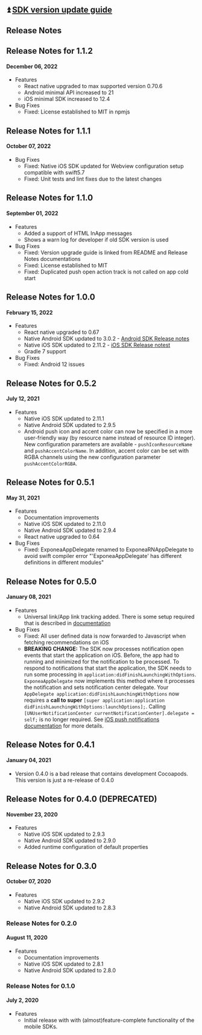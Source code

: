 ## :arrow_double_up: [SDK version update guide](./VERSION_UPDATE.md)

## Release Notes
## Release Notes for 1.1.2
#### December 06, 2022
* Features
  * React native upgraded to max supported version 0.70.6
  * Android minimal API increased to 21
  * iOS minimal SDK increased to 12.4
* Bug Fixes
  * Fixed: License established to MIT in npmjs


## Release Notes for 1.1.1
#### October 07, 2022
* Bug Fixes
  * Fixed: Native iOS SDK updated for Webview configuration setup compatible with swift5.7
  * Fixed: Unit tests and lint fixes due to the latest changes

## Release Notes for 1.1.0
#### September 01, 2022
* Features
  * Added a support of HTML InApp messages
  * Shows a warn log for developer if old SDK version is used
* Bug Fixes
  * Fixed: Version upgrade guide is linked from README and Release Notes documentations
  * Fixed: License established to MIT
  * Fixed: Duplicated push open action track is not called on app cold start

## Release Notes for 1.0.0
#### February 15, 2022
* Features
  * React native upgraded to 0.67
  * Native Android SDK updated to 3.0.2 - [Android SDK Release notes](https://github.com/exponea/exponea-android-sdk/blob/develop/Documentation/RELEASE_NOTES.md)
  * Native iOS SDK updated to 2.11.2 - [iOS SDK Release notest](https://github.com/exponea/exponea-ios-sdk/blob/develop/Documentation/RELEASE_NOTES.md#release-notes-for-2112)
  * Gradle 7 support
* Bug Fixes
  * Fixed: Android 12 issues


## Release Notes for 0.5.2
#### July 12, 2021
* Features
  * Native iOS SDK updated to 2.11.1
  * Native Android SDK updated to 2.9.5
  * Android push icon and accent color can now be specified in a more user-friendly way (by resource name instead of resource ID integer). New configuration parameters are available - `pushIconResourceName` and `pushAccentColorName`. In addition, accent color can be set with RGBA channels using the new configuration parameter `pushAccentColorRGBA`.


## Release Notes for 0.5.1
#### May 31, 2021
* Features
  * Documentation improvements
  * Native iOS SDK updated to 2.11.0
  * Native Android SDK updated to 2.9.4
  * React native upgraded to 0.64
* Bug Fixes
  * Fixed: ExponeaAppDelegate renamed to ExponeaRNAppDelegate to avoid swift compiler error "'ExponeaAppDelegate' has different definitions in different modules"


## Release Notes for 0.5.0
#### January 08, 2021
* Features
  * Universal link/App link tracking added. There is some setup required that is described in [documentation](./LINKING.md)
* Bug Fixes
  * Fixed: All user defined data is now forwarded to Javascript when fetching recommendations on iOS
  * **BREAKING CHANGE:**
  The SDK now processes notification open events that start the application on iOS. Before, the app had to running and minimized for the notification to be processed. To respond to notifications that start the application, the SDK needs to run some processing in `application:didFinishLaunchingWithOptions`.
  `ExponeaAppDelegate` now implements this method where it processes the notification and sets notification center delegate. Your `AppDelegate application:didFinishLaunchingWithOptions` now requires a **call to super** `[super application:application didFinishLaunchingWithOptions:launchOptions];`. Calling `[UNUserNotificationCenter currentNotificationCenter].delegate = self;` is no longer required. See [iOS push notifications documentation](./PUSH_IOS.md) for more details.

## Release Notes for 0.4.1
#### January 04, 2021
* Version 0.4.0 is a bad release that contains development Cocoapods. This version is just a re-release of 0.4.0

## Release Notes for 0.4.0 (DEPRECATED)
#### November 23, 2020
* Features
  * Native iOS SDK updated to 2.9.3
  * Native Android SDK updated to 2.9.0
  * Added runtime configuration of default properties

## Release Notes for 0.3.0
#### October 07, 2020
* Features
  * Native iOS SDK updated to 2.9.2
  * Native Android SDK updated to 2.8.3

### Release Notes for 0.2.0
#### August 11, 2020
* Features
  * Documentation improvements
  * Native iOS SDK updated to 2.8.1
  * Native Android SDK updated to 2.8.0

### Release Notes for 0.1.0
#### July 2, 2020
* Features
  * Initial release with with (almost)feature-complete functionality of the mobile SDKs.
